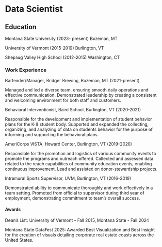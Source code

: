 # Data Scientist

## Education
Montana State University	   (2023- present)	Bozeman, MT

University of Vermont		   (2015-2019)		Burlington, VT

Shepaug Valley High School	   (2012-2015)		Washington, CT

### Work Experience
Bartender/Manager, Bridger Brewing, Bozeman, MT (2021-present)

Managed and led a diverse team, ensuring smooth daily operations and effective communication. Demonstrated leadership by creating a consistent and welcoming environment for both staff and customers.

Behavioral Interventionist, Baird School, Burlington, VT (2020-2021)

Responsible for the development and implementation of student behavior plans for the K-8 student body.  Supported and expanded the collecting, organizing, and analyzing of data on students behavior for the purpose of informing and supporting the behavioral plans. 

AmeriCorps VISTA, Howard Center, Burlington, VT (2019-2020)

Responsible for the promotion and logistics of various community events to promote the programs and outreach offered. Collected and assessed data related to the reach capabilities of community education events, enabling continuous improvement. Lead and assisted on donor-stewardship projects. 

Intramural Sports Supervisor, UVM, Burlington, VT (2016-2019)

Demonstrated ability to communicate thoroughly and work effectively in a team setting. Promoted from official to supervisor during third year of employment, demonstrating commitment to team’s overall success.

#### Awards
Dean’s List: University of Vermont - Fall 2015, Montana State - Fall 2024

Montana State DataFest 2025: Awarded Best Visualization and Best Insight for the creation of visuals detailing corporate real estate coasts across the United States. 

